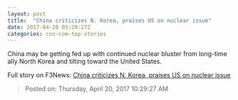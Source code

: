 ```yaml
---
layout: post
title:  "China criticizes N. Korea, praises US on nuclear issue"
date: 2017-04-20 05:29:27Z
categories: cnn-com-top-stories
---
```


China may be getting fed up with continued nuclear bluster from long-time ally North Korea and tilting toward the United States.


Full story on F3News: [China criticizes N. Korea, praises US on nuclear issue](http://www.f3nws.com/n/tX2TaB)

> Posted on: Thursday, April 20, 2017 10:29:27 AM

